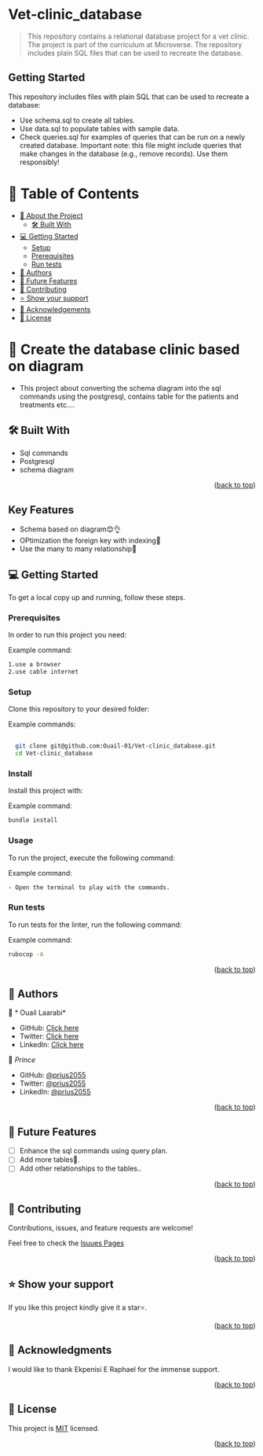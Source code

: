 # Vet-clinic_database

> This repository contains a relational database project for a vet clinic. The project is part of the curriculum at Microverse. The repository includes plain SQL files that can be used to recreate the database.

## Getting Started

This repository includes files with plain SQL that can be used to recreate a database:

- Use schema.sql to create all tables.
- Use data.sql to populate tables with sample data.
- Check queries.sql for examples of queries that can be run on a newly created database. Important note: this file might include queries that make changes in the database (e.g., remove records). Use them responsibly!

<a name="readme-top"></a>

 <!-- TABLE OF CONTENTS -->

# 📗 Table of Contents

- [📖 About the Project](#about-project)
  - [🛠 Built With](#built-with)
- [💻 Getting Started](#getting-started)
  - [Setup](#setup)
  - [Prerequisites](#prerequisites)
  - [Run tests](#run-tests)
- [👥 Authors](#authors)
- [🔭 Future Features](#future-features)
- [🤝 Contributing](#contributing)
- [⭐️ Show your support](#support)
- [🙏 Acknowledgements](#acknowledgements)
- [📝 License](#license)

 <!-- PROJECT DESCRIPTION -->

# 📖 Create the database clinic based on diagram <a name="about-project"></a>

- This project about converting the schema diagram into the sql commands using the postgresql, contains table for the patients and treatments etc....

## 🛠 Built With <a name="built-with"></a>

- Sql commands
- Postgresql
- schema diagram

 <p align="right">(<a href="#readme-top">back to top</a>)</p>
 
 ## Key Features
 
 
 - Schema based on diagram😊👌
 - OPtimization the foreign key with indexing💯
 - Use the many to many relationship🚀
 
 <!-- GETTING STARTED -->
 
<!-- GETTING STARTED -->

## 💻 Getting Started <a name="getting-started"></a>



To get a local copy up and running, follow these steps.

### Prerequisites

In order to run this project you need:


Example command:

```sh
1.use a browser
2.use cable internet
```
 

### Setup

Clone this repository to your desired folder:


Example commands:

```sh
  
  git clone git@github.com:Ouail-01/Vet-clinic_database.git
  cd Vet-clinic_database


```


### Install

Install this project with:


Example command:

```sh
bundle install
```


### Usage

To run the project, execute the following command:


Example command:

```sh
- Open the terminal to play with the commands.
```


### Run tests

To run tests for the linter, run the following command:


Example command:

```sh
rubocop -A
```

 <p align="right">(<a href="#readme-top">back to top</a>)</p>
 
 ## 👥 Authors <a name="authors"></a>
 
 👤 * Ouail Laarabi*
 
 - GitHub: [Click here](https://github.com/Ouail-01?tab=overview&from=2023-01-01&to=2023-01-02)
 - Twitter: [Click here](https://twitter.com/Ouail_Laarabi)
 - LinkedIn: [Click here](https://www.linkedin.com/in/ouail-laarabi-53203b250/)
 
 
 👤 *Prince*
 
 - GitHub: [@prius2055](https://github.com/prius2055)
 - Twitter: [@prius2055](https://www.twitter.com/prius2055)
 - LinkedIn: [@prius2055](https://www.linkedin.com/prius2055)
 
 
 <p align="right">(<a href="#readme-top">back to top</a>)</p>
 
 <!-- FUTURE FEATURES -->
 
 ## 🔭 Future Features <a name="future-features"></a>
 
 - [ ] Enhance the sql commands using query plan.
 - [ ] Add more tables💯.
 - [ ] Add other relationships to the tables..
 
 <p align="right">(<a href="#readme-top">back to top</a>)</p>
 
 <!-- CONTRIBUTING -->
 
 ## 🤝 Contributing <a name="contributing"></a>
 
 Contributions, issues, and feature requests are welcome!
 
 Feel free to check the [Isuues Pages](https://github.com/Ouail-01/Vet-clinic_database/issues)
 
 
 <p align="right">(<a href="#readme-top">back to top</a>)</p>
 
 <!-- SUPPORT -->
 
 ## ⭐️ Show your support <a name="support"></a>
 
 
 If you like this project kindly give it a star⭐️.
 
 <p align="right">(<a href="#readme-top">back to top</a>)</p>
 
 <!-- ACKNOWLEDGEMENTS -->
 
 ## 🙏 Acknowledgments <a name="acknowledgements"></a>
 
 
 I would like to thank Ekpenisi E Raphael for the immense support.
 
 <p align="right">(<a href="#readme-top">back to top</a>)</p>
 
 
 <!-- LICENSE -->
 
 ## 📝 License <a name="license"></a>
 
 This project is [MIT](https://github.com/Ouail-01/Vet-clinic_database/blob/dev/LICENSE) licensed.
 
 
 <p align="right">(<a href="#readme-top">back to top</a>)</p>
